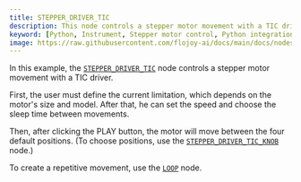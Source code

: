 ```yaml
---
title: STEPPER_DRIVER_TIC
description: This node controls a stepper motor movement with a TIC driver. The user defines the speed and the sleep time between movements.
keyword: [Python, Instrument, Stepper motor control, Python integration with stepper driver, Motion control and automation, Python"-"based stepper motor control, Stepper motor driver integration, Accurate motor movement with Python, Enhance motion control with Python, Streamline motor automation, Precise motor control using Python, Python control of stepper driver TIC]
image: https://raw.githubusercontent.com/flojoy-ai/docs/main/docs/nodes/INSTRUMENTS/STEPPER_MOTOR/STEPPER_DRIVER_TIC/examples/EX1/output.jpeg
---
```


In this example, the [`STEPPER_DRIVER_TIC`](https://github.com/flojoy-io/nodes/blob/main/INSTRUMENTS/STEPPER_MOTOR/STEPPER_DRIVER_TIC/STEPPER_DRIVER_TIC.py) node controls a stepper motor movement with a TIC driver.

First, the user must define the current limitation, which depends on the motor's size and model.
After that, he can set the speed and choose the sleep time between movements.

Then, after clicking the PLAY button, the motor will move between the four default positions. (To choose positions, use the [`STEPPER_DRIVER_TIC_KNOB`](https://github.com/flojoy-io/nodes/blob/main/INSTRUMENTS/STEPPER_MOTOR/STEPPER_DRIVER_TIC_KNOB/STEPPER_DRIVER_TIC_KNOB.py) node.)

To create a repetitive movement, use the [`LOOP`](https://github.com/flojoy-io/nodes/blob/main/LOGIC_GATES/LOOPS/LOOP/LOOP.py) node.
